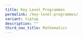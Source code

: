 ```yaml
---
title: Key Level Programmes
permalink: /key-level-programmes/
variant: tiptap
description: ""
third_nav_title: Mathematics
---
```

<p></p>